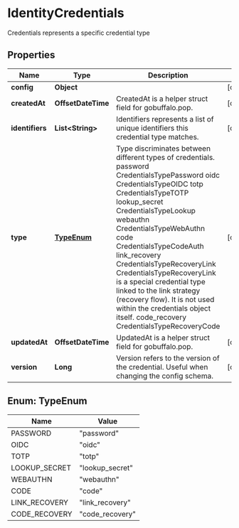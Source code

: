 

# IdentityCredentials

Credentials represents a specific credential type

## Properties

| Name | Type | Description | Notes |
|------------ | ------------- | ------------- | -------------|
|**config** | **Object** |  |  [optional] |
|**createdAt** | **OffsetDateTime** | CreatedAt is a helper struct field for gobuffalo.pop. |  [optional] |
|**identifiers** | **List&lt;String&gt;** | Identifiers represents a list of unique identifiers this credential type matches. |  [optional] |
|**type** | [**TypeEnum**](#TypeEnum) | Type discriminates between different types of credentials. password CredentialsTypePassword oidc CredentialsTypeOIDC totp CredentialsTypeTOTP lookup_secret CredentialsTypeLookup webauthn CredentialsTypeWebAuthn code CredentialsTypeCodeAuth link_recovery CredentialsTypeRecoveryLink  CredentialsTypeRecoveryLink is a special credential type linked to the link strategy (recovery flow).  It is not used within the credentials object itself. code_recovery CredentialsTypeRecoveryCode |  [optional] |
|**updatedAt** | **OffsetDateTime** | UpdatedAt is a helper struct field for gobuffalo.pop. |  [optional] |
|**version** | **Long** | Version refers to the version of the credential. Useful when changing the config schema. |  [optional] |



## Enum: TypeEnum

| Name | Value |
|---- | -----|
| PASSWORD | &quot;password&quot; |
| OIDC | &quot;oidc&quot; |
| TOTP | &quot;totp&quot; |
| LOOKUP_SECRET | &quot;lookup_secret&quot; |
| WEBAUTHN | &quot;webauthn&quot; |
| CODE | &quot;code&quot; |
| LINK_RECOVERY | &quot;link_recovery&quot; |
| CODE_RECOVERY | &quot;code_recovery&quot; |



